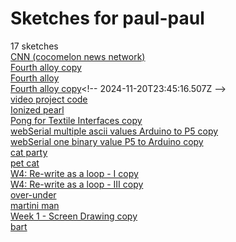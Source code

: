 # Sketches for paul-paul
17 sketches  
[CNN (cocomelon news network)](https://editor.p5js.org/paul-paul/sketches/6tS6aOIQ8)<!-- 2024-12-20T03:38:59.303Z -->  
[Fourth alloy copy](https://editor.p5js.org/paul-paul/sketches/noexTOKXs)<!-- 2024-11-21T00:24:59.456Z -->  
[Fourth alloy](https://editor.p5js.org/paul-paul/sketches/yGiBWHhYz)<!-- 2024-11-21T00:23:56.411Z -->  
[Fourth alloy copy](https://editor.p5js.org/paul-paul/sketches/Lju6Z1Ri_)<!-- 2024-11-20T23:45:16.507Z -->  
[video project code](https://editor.p5js.org/paul-paul/sketches/q3xLIeys3)<!-- 2024-11-18T05:40:40.701Z -->  
[Ionized pearl](https://editor.p5js.org/paul-paul/sketches/Myghge6mT)<!-- 2024-11-13T23:50:08.914Z -->  
[Pong for Textile Interfaces copy](https://editor.p5js.org/paul-paul/sketches/JcqpHbMr6)<!-- 2024-11-10T20:57:29.868Z -->  
[webSerial multiple ascii values Arduino to P5 copy](https://editor.p5js.org/paul-paul/sketches/5HPK0RNUB)<!-- 2024-11-05T21:20:35.286Z -->  
[webSerial one binary value P5 to Arduino copy](https://editor.p5js.org/paul-paul/sketches/gNdGccCmT)<!-- 2024-11-05T20:55:38.046Z -->  
[cat party](https://editor.p5js.org/paul-paul/sketches/XxxzC6JkT)<!-- 2024-10-17T21:46:04.847Z -->  
[pet cat](https://editor.p5js.org/paul-paul/sketches/7BlH1YltR)<!-- 2024-10-09T23:00:39.166Z -->  
[W4: Re-write as a loop - I copy](https://editor.p5js.org/paul-paul/sketches/e2Caei0PH)<!-- 2024-10-04T19:37:55.422Z -->  
[W4: Re-write as a loop - III copy](https://editor.p5js.org/paul-paul/sketches/huKxsWcSK)<!-- 2024-10-04T19:37:49.270Z -->  
[over-under](https://editor.p5js.org/paul-paul/sketches/IxP1o_JN6)<!-- 2024-10-02T22:34:51.768Z -->  
[martini man](https://editor.p5js.org/paul-paul/sketches/IMVYjtvfC)<!-- 2024-09-11T23:43:21.481Z -->  
[Week 1 - Screen Drawing copy](https://editor.p5js.org/paul-paul/sketches/zczXW_szf)<!-- 2024-09-11T23:13:02.177Z -->  
[bart](https://editor.p5js.org/paul-paul/sketches/n230J0geG)<!-- 2024-09-05T00:32:29.002Z -->  